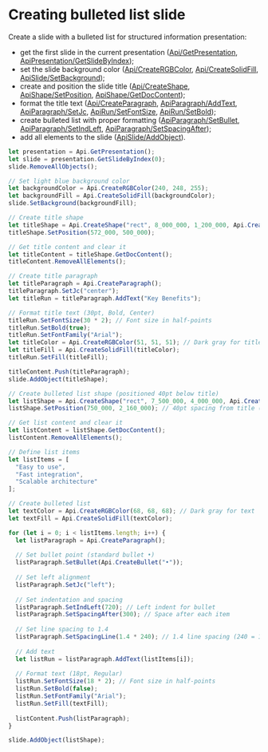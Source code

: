 # Creating bulleted list slide

Create a slide with a bulleted list for structured information presentation:

- get the first slide in the current presentation ([Api/GetPresentation](/docs/office-api/usage-api/presentation-api/Api/Methods/GetPresentation.md), [ApiPresentation/GetSlideByIndex](/docs/office-api/usage-api/presentation-api/ApiPresentation/Methods/GetSlideByIndex.md));
- set the slide background color ([Api/CreateRGBColor](/docs/office-api/usage-api/presentation-api/Api/Methods/CreateRGBColor.md), [Api/CreateSolidFill](/docs/office-api/usage-api/presentation-api/Api/Methods/CreateSolidFill.md), [ApiSlide/SetBackground](/docs/office-api/usage-api/presentation-api/ApiSlide/Methods/SetBackground.md));
- create and position the slide title ([Api/CreateShape](/docs/office-api/usage-api/presentation-api/Api/Methods/CreateShape.md), [ApiShape/SetPosition](/docs/office-api/usage-api/presentation-api/ApiShape/Methods/SetPosition.md), [ApiShape/GetDocContent](/docs/office-api/usage-api/presentation-api/ApiShape/Methods/GetDocContent.md));
- format the title text ([Api/CreateParagraph](/docs/office-api/usage-api/presentation-api/Api/Methods/CreateParagraph.md), [ApiParagraph/AddText](/docs/office-api/usage-api/presentation-api/ApiParagraph/Methods/AddText.md), [ApiParagraph/SetJc](/docs/office-api/usage-api/presentation-api/ApiParagraph/Methods/SetJc.md), [ApiRun/SetFontSize](/docs/office-api/usage-api/presentation-api/ApiRun/Methods/SetFontSize.md), [ApiRun/SetBold](/docs/office-api/usage-api/presentation-api/ApiRun/Methods/SetBold.md));
- create bulleted list with proper formatting ([ApiParagraph/SetBullet](/docs/office-api/usage-api/presentation-api/ApiParagraph/Methods/SetBullet.md), [ApiParagraph/SetIndLeft](/docs/office-api/usage-api/presentation-api/ApiParagraph/Methods/SetIndLeft.md), [ApiParagraph/SetSpacingAfter](/docs/office-api/usage-api/presentation-api/ApiParagraph/Methods/SetSpacingAfter.md));
- add all elements to the slide ([ApiSlide/AddObject](/docs/office-api/usage-api/presentation-api/ApiSlide/Methods/AddObject.md)).

```ts editor-pptx
let presentation = Api.GetPresentation();
let slide = presentation.GetSlideByIndex(0);
slide.RemoveAllObjects();

// Set light blue background color
let backgroundColor = Api.CreateRGBColor(240, 248, 255);
let backgroundFill = Api.CreateSolidFill(backgroundColor);
slide.SetBackground(backgroundFill);

// Create title shape
let titleShape = Api.CreateShape("rect", 8_000_000, 1_200_000, Api.CreateNoFill(), Api.CreateStroke(0, Api.CreateNoFill()));
titleShape.SetPosition(572_000, 500_000);

// Get title content and clear it
let titleContent = titleShape.GetDocContent();
titleContent.RemoveAllElements();

// Create title paragraph
let titleParagraph = Api.CreateParagraph();
titleParagraph.SetJc("center");
let titleRun = titleParagraph.AddText("Key Benefits");

// Format title text (30pt, Bold, Center)
titleRun.SetFontSize(30 * 2); // Font size in half-points
titleRun.SetBold(true);
titleRun.SetFontFamily("Arial");
let titleColor = Api.CreateRGBColor(51, 51, 51); // Dark gray for title
let titleFill = Api.CreateSolidFill(titleColor);
titleRun.SetFill(titleFill);

titleContent.Push(titleParagraph);
slide.AddObject(titleShape);

// Create bulleted list shape (positioned 40pt below title)
let listShape = Api.CreateShape("rect", 7_500_000, 4_000_000, Api.CreateNoFill(), Api.CreateStroke(0, Api.CreateNoFill()));
listShape.SetPosition(750_000, 2_160_000); // 40pt spacing from title (40 * 36000 / 2 = 720000 + title height)

// Get list content and clear it
let listContent = listShape.GetDocContent();
listContent.RemoveAllElements();

// Define list items
let listItems = [
  "Easy to use",
  "Fast integration",
  "Scalable architecture"
];

// Create bulleted list
let textColor = Api.CreateRGBColor(68, 68, 68); // Dark gray for text
let textFill = Api.CreateSolidFill(textColor);

for (let i = 0; i < listItems.length; i++) {
  let listParagraph = Api.CreateParagraph();
  
  // Set bullet point (standard bullet •)
  listParagraph.SetBullet(Api.CreateBullet("•"));
  
  // Set left alignment
  listParagraph.SetJc("left");
  
  // Set indentation and spacing
  listParagraph.SetIndLeft(720); // Left indent for bullet
  listParagraph.SetSpacingAfter(300); // Space after each item
  
  // Set line spacing to 1.4
  listParagraph.SetSpacingLine(1.4 * 240); // 1.4 line spacing (240 = 1.0 spacing)
  
  // Add text
  let listRun = listParagraph.AddText(listItems[i]);
  
  // Format text (18pt, Regular)
  listRun.SetFontSize(18 * 2); // Font size in half-points
  listRun.SetBold(false);
  listRun.SetFontFamily("Arial");
  listRun.SetFill(textFill);
  
  listContent.Push(listParagraph);
}

slide.AddObject(listShape);
```
